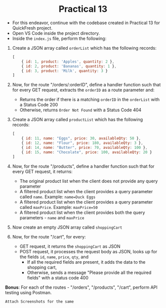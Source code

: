 <h1 align="center">Practical 13</h1>

- For this endeavor, continue with the codebase created in Practical 13 for QuickFresh project.
- Open VS Code inside the project directory.
- Inside the `index.js` file, perform the following:

1. Create a JSON array called `orderList` which has the following records:

    ```js
    [
        { id: 1, product: 'Apples', quantity: 2 },
        { id: 2, product: 'Bananas', quantity: 1 },
        { id: 3, product: 'Milk', quantity: 3 }
    ]
    ```

2. Now, for the route "/orders/:orderID", define a handler function such that for every GET request, extracts the `orderID` as a route parameter and:
    - Returns the order if there is a matching `orderID` in the `orderList` with a Status Code 200
    - Otherwise, returns `Order Not Found` with a Status Code 404

3. Create a JSON array called `productList` which has the following records:

    ```js
    [
        { id: 11, name: "Eggs", price: 30, availableQty: 50 },
        { id: 12, name: "Flour", price: 180, availableQty: 3 },
        { id: 14, name: "Butter", price: 70, availableQty: 100 },
        { id: 15, name: "Chocolate", price: 100, availableQty: 20 }
    ]
    ```

4. Now, for the route "/products", define a handler function such that for every GET request, it returns:
    - The original product list when the client does not provide any query parameter
    - A filtered product list when the client provides a query parameter called `name`. Example: `name=Duck Eggs`
    - A filtered product list when the client provides a query parameter called `maxPrice`. Example: `maxPrice=50`
    - A filtered product list when the client provides both the query parameters - `name` and `maxPrice`

5. Now create an empty JSON array called `shoppingCart`

6. Now, for the route "/cart", for every:
    - GET request, it returns the `shoppingCart` as JSON 
    - POST request, it processes the request body as JSON, looks up for the fields `id`, `name`, `price`, `qty`, and
        - If all the required fields are present, it adds the data to the shopping cart,
        - Otherwise, sends a message "Please provide all the required fields" with a status code 400

**Bonus**: For each of the routes - "/orders", "/products", "/cart", perform API testing using Postman.

```shell
Attach Screenshots for the same
